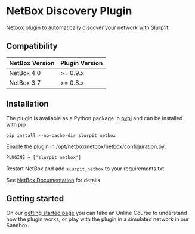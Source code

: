 # NetBox Discovery Plugin
[Netbox](https://github.com/netbox-community/netbox) plugin to automatically discover your network with [Slurp'it](https://slurpit.io).

## Compatibility

| NetBox Version | Plugin Version |
|----------------|----------------|
|   NetBox 4.0   |    >= 0.9.x    |
|   NetBox 3.7   |    >= 0.8.x    |

## Installation

The plugin is available as a Python package in [pypi](https://pypi.org/project/slurpit_netbox/) and can be installed with pip  

```
pip install --no-cache-dir slurpit_netbox
```
Enable the plugin in /opt/netbox/netbox/netbox/configuration.py:
```
PLUGINS = ['slurpit_netbox']
```
Restart NetBox and add `slurpit_netbox` to your requirements.txt

See [NetBox Documentation](https://docs.netbox.dev/en/stable/plugins/#installing-plugins) for details

## Getting started
On our [getting started page](https://slurpit.io/getting-started/) you can take an Online Course to understand how the plugin works, or play with the plugin in a simulated network in our Sandbox.